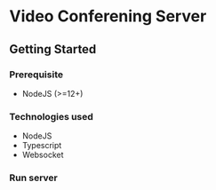# Video Conferening Server

## Getting Started

### Prerequisite

- NodeJS (>=12+)


### Technologies used

- NodeJS
- Typescript
- Websocket

### Run server

